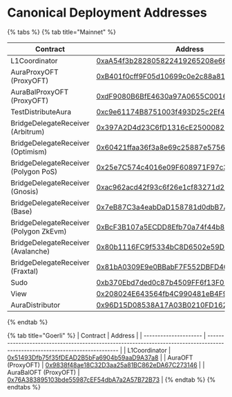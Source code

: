 # Canonical Deployment Addresses



{% tabs %}
{% tab title="Mainnet" %}


| Contract                               | Address                                                                                                               |
| -------------------------------------- | --------------------------------------------------------------------------------------------------------------------- |
| L1Coordinator                          | [0xaA54f3b282805822419265208e669d12372a3811](https://etherscan.io/address/0xaA54f3b282805822419265208e669d12372a3811) |
| AuraProxyOFT (ProxyOFT)                | [0xB401f0cff9F05d10699c0e2c88a81dD923c1FFFf](https://etherscan.io/address/0xB401f0cff9F05d10699c0e2c88a81dD923c1FFFf) |
| AuraBalProxyOFT (ProxyOFT)             | [0xdF9080B6BfE4630a97A0655C0016E0e9B43a7C68](https://etherscan.io/address/0xdF9080B6BfE4630a97A0655C0016E0e9B43a7C68) |
| TestDistributeAura                     | [0xc9e61174B8751003f493D25c2Ef49794aB6b1aC7](https://etherscan.io/address/0xc9e61174B8751003f493D25c2Ef49794aB6b1aC7) |
| BridgeDelegateReceiver (Arbitrum)      | [0x397A2D4d23C6fD1316cE25000820779006e80cD7](https://etherscan.io/address/0x397A2D4d23C6fD1316cE25000820779006e80cD7) |
| BridgeDelegateReceiver (Optimism)      | [0x60421ffaa36f3a8e69c25887e575689f52b055f7](https://etherscan.io/address/0x60421ffaa36f3a8e69c25887e575689f52b055f7) |
| BridgeDelegateReceiver (Polygon PoS)   | [0x25e7C574c4016e09F608971F97c3B09A6cf4F669](https://etherscan.io/address/0x25e7C574c4016e09F608971F97c3B09A6cf4F669) |
| BridgeDelegateReceiver (Gnosis)        | [0xac962acd42f93c6f26e1cf83271d2a53b208daa6](https://etherscan.io/address/0xac962acd42f93c6f26e1cf83271d2a53b208daa6) |
| BridgeDelegateReceiver (Base)          | [0x7eB87C3a4eabDaD158781d0dbB7Ab3589B9C2B4C](https://etherscan.io/address/0x7eB87C3a4eabDaD158781d0dbB7Ab3589B9C2B4C) |
| BridgeDelegateReceiver (Polygon ZkEvm) | [0xBcF3B107a5ECDD8Efb70a74f44b827a1F7108c48](https://etherscan.io/address/0xBcF3B107a5ECDD8Efb70a74f44b827a1F7108c48) |
| BridgeDelegateReceiver (Avalanche)     | [0x80b1116FC9f5334bC8D6502e59DC4c42Ce98aB8D](https://etherscan.io/address/0x80b1116FC9f5334bC8D6502e59DC4c42Ce98aB8D) |
| BridgeDelegateReceiver (Fraxtal)       | [0x81bA0309E9e0BBabF7F552DBFD40f1818f3fca08](https://etherscan.io/address/0x81bA0309E9e0BBabF7F552DBFD40f1818f3fca08) |
| Sudo                                   | [0xb370Ebd7ded0c87b4509FF6f13F07B7F1693Bf46](https://etherscan.io/address/0xb370Ebd7ded0c87b4509FF6f13F07B7F1693Bf46) |
| View                                   | [0x208024E643564fb4C990481eB4F9ec1957f64c11](https://etherscan.io/address/0x208024E643564fb4C990481eB4F9ec1957f64c11) |
| AuraDistributor                        | [0x96D15D08538A17A03B0210FD1626D5f42bdba9a4](https://etherscan.io/address/0x96D15D08538A17A03B0210FD1626D5f42bdba9a4) |


{% endtab %}

{% tab title="Goerli" %}
| Contract              | Address                                                                                                                      |
| --------------------- | ---------------------------------------------------------------------------------------------------------------------------- |
| L1Coordinator         | [0x51493Dfb75f35fDEAD2B5bFa6904b59aaD9A37a8](https://goerli.etherscan.io/address/0x51493Dfb75f35fDEAD2B5bFa6904b59aaD9A37a8) |
| AuraOFT (ProxyOFT)    | [0x9838f48ae18C32D3aa25a81BC862eDA67C273146](https://goerli.etherscan.io/address/0x9838f48ae18C32D3aa25a81BC862eDA67C273146) |
| AuraBalOFT (ProxyOFT) | [0x76A383895103bde55987cEF54dbA7a2A57B72B73](https://goerli.etherscan.io/address/0x76A383895103bde55987cEF54dbA7a2A57B72B73) |
{% endtab %}
{% endtabs %}

